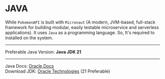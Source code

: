# JAVA

While `PokemonAPI` is built with `Micronaut` (A modern, JVM-based, full-stack framework for building modular, easily testable microservice and serverless applications). It uses `Java` as a programming language. So, It's required to installed on the system.

---

Preferable Java Version: **Java JDK 21**

---

Java Docs: [Oracle Docs](https://docs.oracle.com/en/java/) \
Download JDK: [Oracle Technologies](https://www.oracle.com/java/technologies/downloads/ ) (21 Preferable)
